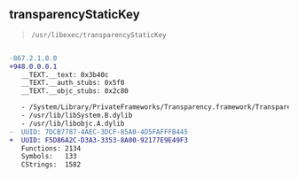 ## transparencyStaticKey

> `/usr/libexec/transparencyStaticKey`

```diff

-867.2.1.0.0
+948.0.0.0.1
   __TEXT.__text: 0x3b40c
   __TEXT.__auth_stubs: 0x5f0
   __TEXT.__objc_stubs: 0x2c80

   - /System/Library/PrivateFrameworks/Transparency.framework/Transparency
   - /usr/lib/libSystem.B.dylib
   - /usr/lib/libobjc.A.dylib
-  UUID: 7DCB7787-4AEC-3DCF-85A0-4D5FAFFFB445
+  UUID: F5D86A2C-D3A3-3353-8A00-92177E9E49F3
   Functions: 2134
   Symbols:   133
   CStrings:  1582

```
